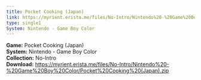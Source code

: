 ```yaml
---
title: Pocket Cooking (Japan)
link: https://myrient.erista.me/files/No-Intro/Nintendo%20-%20Game%20Boy%20Color/Pocket%20Cooking%20(Japan).zip
type: single1
System: Nintendo - Game Boy Color
---
```

<b>Game:</b> Pocket Cooking (Japan)<br>
<b>System:</b> Nintendo - Game Boy Color<br>
<b>Collection:</b> No-Intro<br>
<b>Download:</b> https://myrient.erista.me/files/No-Intro/Nintendo%20-%20Game%20Boy%20Color/Pocket%20Cooking%20(Japan).zip